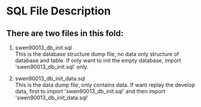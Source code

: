 SQL File Description
====================
There are two files in this fold:
---------------------------------
1. swen90013_db_init.sql <br>
  This is the database structure dump file, no data only structure of database and table.
  If only want to init the empty database, import 'swen90013_db_init.sql' only.
  
2. swen90013_db_init_data.sql <br>
  This is the data dump file, only contains data.
  If want replay the develop data, first to import 'swen90013_db_init.sql' and then import 'swen90013_db_init_data.sql'

